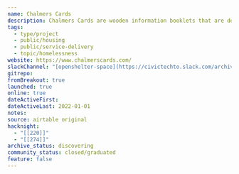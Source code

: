 ```yaml
---
name: Chalmers Cards
description: Chalmers Cards are wooden information booklets that are designed to be given out at Toronto's emergency shelters and to folks sleeping on the streets of Toronto. They explain how to access social services!
tags:
  - type/project
  - public/housing
  - public/service-delivery
  - topic/homelessness
website: https://www.chalmerscards.com/
slackChannel: "[openshelter-space](https://civictechto.slack.com/archives/C8ZRFH7JShttps://civictechto.slack.com/archives/C8ZRFH7JS)"
gitrepo: 
fromBreakout: true
launched: true
online: true
dateActiveFirst: 
dateActiveLast: 2022-01-01
notes: 
source: airtable original
hacknight:
  - "[[220]]"
  - "[[274]]"
archive_status: discovering
community_status: closed/graduated
feature: false
---
```

